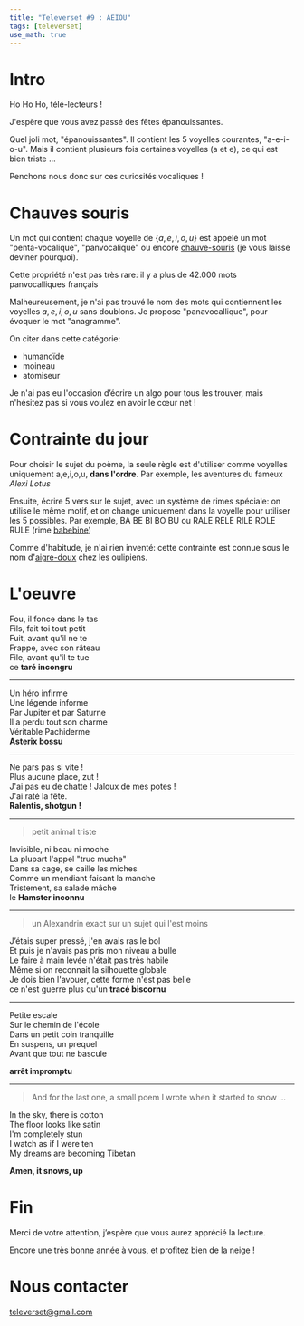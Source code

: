 ```yaml
---
title: "Televerset #9 : AEIOU"
tags: [televerset]
use_math: true
---
```


# Intro

Ho Ho Ho, télé-lecteurs !

J'espère que vous avez passé des fêtes épanouissantes.

Quel joli mot, "épanouissantes". Il contient les 5 voyelles courantes, "a-e-i-o-u". Mais il contient plusieurs fois certaines voyelles (a et e), ce qui est bien triste ...

Penchons nous donc sur ces curiosités vocaliques !

# Chauves souris

Un mot qui contient chaque voyelle de $\{a,e,i,o,u\}$ est appelé un mot "penta-vocalique", "panvocalique" ou encore [chauve-souris](https://www.motsqui.com/mots-5-voyelles/index.php) (je vous laisse deviner pourquoi).

Cette propriété n'est pas très rare: il y a plus de 42.000 mots panvocalliques français


Malheureusement, je n'ai pas trouvé le nom des mots qui contiennent les voyelles $a,e,i,o,u$ sans doublons. Je propose "panavocallique", pour évoquer le mot "anagramme".

On citer dans cette catégorie:
- humanoïde
- moineau
- atomiseur

Je n'ai pas eu l'occasion d’écrire un algo pour tous les trouver, mais n'hésitez pas si vous voulez en avoir le cœur net !

# Contrainte du jour


Pour choisir le sujet du poème, la seule règle est d'utiliser comme voyelles uniquement a,e,i,o,u, **dans l'ordre**. Par exemple, les aventures du fameux *Alexi Lotus*

Ensuite, écrire 5 vers sur le sujet, avec un système de rimes spéciale: on utilise le même motif, et on change uniquement dans la voyelle pour utiliser les 5 possibles. Par exemple, BA BE BI BO BU ou RALE RELE RILE ROLE RULE (rime [babebine](https://bric-a-brac.org/lettres/babebines.php))

Comme d'habitude, je n'ai rien inventé: cette contrainte est connue sous le nom d'[aigre-doux](https://www.oulipo.net/fr/contraintes/aigre-doux-0) chez les oulipiens.
# L'oeuvre


Fou, il fonce dans le tas  
Fils, fait toi tout petit  
Fuit, avant qu'il ne te  
Frappe, avec son râteau  
File, avant qu'il te tue  
ce **taré incongru**

---



Un héro infirme  
Une légende informe  
Par Jupiter et par Saturne  
Il a perdu tout son charme  
Véritable Pachiderme  
**Asterix bossu**

---



Ne pars pas si vite !  
Plus aucune place, zut !  
J'ai pas eu de chatte ! 
Jaloux de mes potes !  
J'ai raté la fête.  
**Ralentis, shotgun !**

---

> petit animal triste

Invisible, ni beau ni moche  
La plupart l'appel "truc muche"  
Dans sa cage, se caille les miches  
Comme un mendiant faisant la manche  
Tristement, sa salade mâche  
le **Hamster inconnu**

---

> un Alexandrin exact sur un sujet qui l'est moins

J’étais super pressé, j'en avais ras le bol  
Et puis je n'avais pas pris mon niveau a bulle  
Le faire à main levée n'était pas très habile  
Même si on reconnait la silhouette globale  
Je dois bien l'avouer, cette forme n'est pas belle  
ce n'est guerre plus qu'un **tracé biscornu**

---


Petite escale  
Sur le chemin de l'école  
Dans un petit coin tranquille  
En suspens, un prequel  
Avant que tout ne bascule  

**arrêt impromptu**

---



> And for the last one, a small poem I wrote when it started to snow ...

In the sky, there is cotton  
The floor looks like satin  
I'm completely stun  
I watch as if I were ten  
My dreams are becoming Tibetan

**Amen, it snows, up**

# Fin

Merci de votre attention, j’espère que vous aurez apprécié la lecture.

Encore une très bonne année à vous, et profitez bien de la neige !


# Nous contacter


televerset@gmail.com